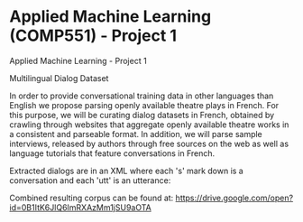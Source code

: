 # Applied Machine Learning (COMP551) - Project 1
Applied Machine Learning - Project 1

Multilingual Dialog Dataset

In order to provide conversational training data in other
languages than English we propose parsing openly available
theatre plays in French. For this purpose, we will be curating
dialog datasets in French, obtained by crawling through
websites that aggregate openly available theatre works in a
consistent and parseable format. In addition, we will parse
sample interviews, released by authors through free sources on
the web as well as language tutorials that feature conversations
in French.

Extracted dialogs are in an XML where each 's' mark down is a 
conversation and each 'utt' is an utterance:

Combined resulting corpus can be found at:
https://drive.google.com/open?id=0B1ItK6JlQ6ImRXAzMm1jSU9aOTA
